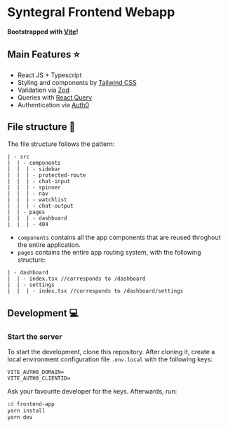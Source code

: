 # Syntegral Frontend Webapp

**Bootstrapped with [Vite](https://vitejs.dev/)!**

## Main Features ⭐

- React JS + Typescript
- Styling and components by [Tailwind CSS](https://tailwindcss.com/)
- Validation via [Zod](https://zod.dev/)
- Queries with [React Query](https://react-query-v3.tanstack.com/)
- Authentication via [Auth0](https://auth0.com/)

## File structure 📂

The file structure follows the pattern:

```
| - src
|  | - components
|  |  | - sidebar
|  |  | - protected-route
|  |  | - chat-input
|  |  | - spinner
|  |  | - nav
|  |  | - watchlist
|  |  | - chat-output
|  | - pages
|  |  | - dashboard
|  |  | - 404
```

- `components` contains all the app components that are reused throghout the entire application.
- `pages` contains the entire app routing system, with the following structure:

```
| - dashboard
|  | - index.tsx //corresponds to /dashboard
|  | - settings
|  |  | - index.tsx //corresponds to /dashboard/settings

```

## Development 💻

### Start the server

To start the development, clone this repository.
After cloning it, create a local environment configuration file `.env.local` with the following keys:

```
VITE_AUTH0_DOMAIN=
VITE_AUTH0_CLIENTID=
```

Ask your favourite developer for the keys.
Afterwards, run:

```bash
cd frontend-app
yarn install
yarn dev
```
